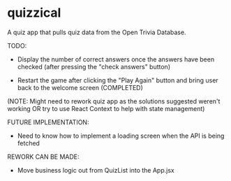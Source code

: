 # quizzical

A quiz app that pulls quiz data from the Open Trivia Database. 

TODO: 

- Display the number of correct answers once the answers have been checked (after pressing the "check answers" button)

- Restart the game after clicking the "Play Again" button and bring user back to the welcome screen (COMPLETED)

(NOTE: Might need to rework quiz app as the solutions suggested weren't working OR try to use React Context to help with state management)

FUTURE IMPLEMENTATION: 

- Need to know how to implement a loading screen when the API is being fetched

REWORK CAN BE MADE:

- Move business logic out from QuizList into the App.jsx